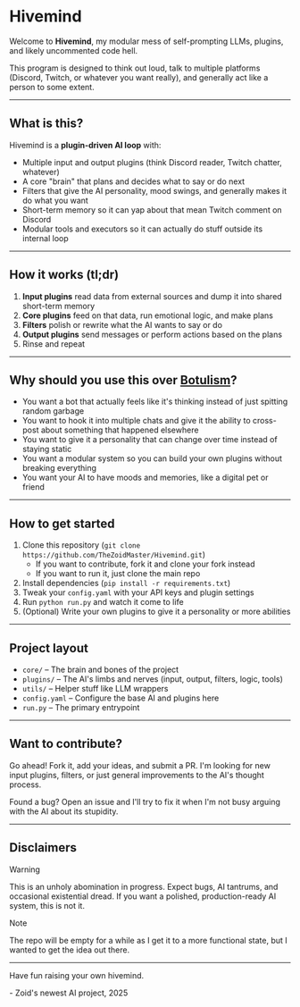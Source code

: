 # Hivemind

Welcome to **Hivemind**, my modular mess of self-prompting LLMs, plugins, and likely uncommented code hell.

This program is designed to think out loud, talk to multiple platforms (Discord, Twitch, or whatever you want really), and generally act like a person to some extent.

---

## What is this?

Hivemind is a **plugin-driven AI loop** with:

-   Multiple input and output plugins (think Discord reader, Twitch chatter, whatever)
-   A core "brain" that plans and decides what to say or do next
-   Filters that give the AI personality, mood swings, and generally makes it do what you want
-   Short-term memory so it can yap about that mean Twitch comment on Discord
-   Modular tools and executors so it can actually do stuff outside its internal loop

---

## How it works (tl;dr)

1. **Input plugins** read data from external sources and dump it into shared short-term memory
2. **Core plugins** feed on that data, run emotional logic, and make plans
3. **Filters** polish or rewrite what the AI wants to say or do
4. **Output plugins** send messages or perform actions based on the plans
5. Rinse and repeat

---

## Why should you use this over [Botulism](https://github.com/TheZoidMaster/Botulism)?

-   You want a bot that actually feels like it's thinking instead of just spitting random garbage
-   You want to hook it into multiple chats and give it the ability to cross-post about something that happened elsewhere
-   You want to give it a personality that can change over time instead of staying static
-   You want a modular system so you can build your own plugins without breaking everything
-   You want your AI to have moods and memories, like a digital pet or friend

---

## How to get started

1. Clone this repository (`git clone https://github.com/TheZoidMaster/Hivemind.git`)
    - If you want to contribute, fork it and clone your fork instead
    - If you want to run it, just clone the main repo
2. Install dependencies (`pip install -r requirements.txt`)
3. Tweak your `config.yaml` with your API keys and plugin settings
4. Run `python run.py` and watch it come to life
5. (Optional) Write your own plugins to give it a personality or more abilities

---

## Project layout

-   `core/` – The brain and bones of the project
-   `plugins/` – The AI's limbs and nerves (input, output, filters, logic, tools)
-   `utils/` – Helper stuff like LLM wrappers
-   `config.yaml` – Configure the base AI and plugins here
-   `run.py` – The primary entrypoint

---

## Want to contribute?

Go ahead! Fork it, add your ideas, and submit a PR. I'm looking for new input plugins, filters, or just general improvements to the AI's thought process.

Found a bug? Open an issue and I'll try to fix it when I'm not busy arguing with the AI about its stupidity.

---

## Disclaimers

> [!WARNING]
> This is an unholy abomination in progress. Expect bugs, AI tantrums, and occasional existential dread.
> If you want a polished, production-ready AI system, this is not it.

> [!NOTE]
> The repo will be empty for a while as I get it to a more functional state, but I wanted to get the idea out there.

---

Have fun raising your own hivemind.

\- Zoid's newest AI project, 2025
